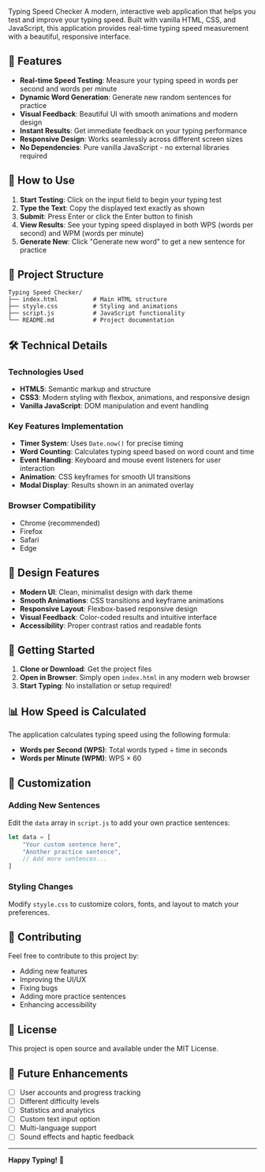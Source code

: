  Typing Speed Checker
A modern, interactive web application that helps you test and improve your typing speed. Built with vanilla HTML, CSS, and JavaScript, this application provides real-time typing speed measurement with a beautiful, responsive interface.

## 🚀 Features

- **Real-time Speed Testing**: Measure your typing speed in words per second and words per minute
- **Dynamic Word Generation**: Generate new random sentences for practice
- **Visual Feedback**: Beautiful UI with smooth animations and modern design
- **Instant Results**: Get immediate feedback on your typing performance
- **Responsive Design**: Works seamlessly across different screen sizes
- **No Dependencies**: Pure vanilla JavaScript - no external libraries required

## 🎯 How to Use

1. **Start Testing**: Click on the input field to begin your typing test
2. **Type the Text**: Copy the displayed text exactly as shown
3. **Submit**: Press Enter or click the Enter button to finish
4. **View Results**: See your typing speed displayed in both WPS (words per second) and WPM (words per minute)
5. **Generate New**: Click "Generate new word" to get a new sentence for practice

## 📁 Project Structure

```
Typing Speed Checker/
├── index.html          # Main HTML structure
├── styyle.css          # Styling and animations
├── script.js           # JavaScript functionality
└── README.md           # Project documentation
```

## 🛠️ Technical Details

### Technologies Used
- **HTML5**: Semantic markup and structure
- **CSS3**: Modern styling with flexbox, animations, and responsive design
- **Vanilla JavaScript**: DOM manipulation and event handling

### Key Features Implementation
- **Timer System**: Uses `Date.now()` for precise timing
- **Word Counting**: Calculates typing speed based on word count and time
- **Event Handling**: Keyboard and mouse event listeners for user interaction
- **Animation**: CSS keyframes for smooth UI transitions
- **Modal Display**: Results shown in an animated overlay

### Browser Compatibility
- Chrome (recommended)
- Firefox
- Safari
- Edge

## 🎨 Design Features

- **Modern UI**: Clean, minimalist design with dark theme
- **Smooth Animations**: CSS transitions and keyframe animations
- **Responsive Layout**: Flexbox-based responsive design
- **Visual Feedback**: Color-coded results and intuitive interface
- **Accessibility**: Proper contrast ratios and readable fonts

## 🚀 Getting Started

1. **Clone or Download**: Get the project files
2. **Open in Browser**: Simply open `index.html` in any modern web browser
3. **Start Typing**: No installation or setup required!

## 📊 How Speed is Calculated

The application calculates typing speed using the following formula:
- **Words per Second (WPS)**: Total words typed ÷ time in seconds
- **Words per Minute (WPM)**: WPS × 60

## 🔧 Customization

### Adding New Sentences
Edit the `data` array in `script.js` to add your own practice sentences:

```javascript
let data = [
    "Your custom sentence here",
    "Another practice sentence",
    // Add more sentences...
]
```

### Styling Changes
Modify `styyle.css` to customize colors, fonts, and layout to match your preferences.

## 🤝 Contributing

Feel free to contribute to this project by:
- Adding new features
- Improving the UI/UX
- Fixing bugs
- Adding more practice sentences
- Enhancing accessibility

## 📝 License

This project is open source and available under the MIT License.

## 🎯 Future Enhancements

- [ ] User accounts and progress tracking
- [ ] Different difficulty levels
- [ ] Statistics and analytics
- [ ] Custom text input option
- [ ] Multi-language support
- [ ] Sound effects and haptic feedback

---

**Happy Typing!** 🎉
